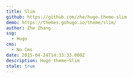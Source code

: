 ```yaml
---
title: Slim
github: https://github.com/zhe/hugo-theme-slim
demo: https://themes.gohugo.io/theme/slim/
author: Zhe Zhang
ssg:
  - Hugo
cms:
  - No Cms
date: 2015-04-24T14:33:33.000Z
description: Hugo theme—Slim
stale: true
---
```

